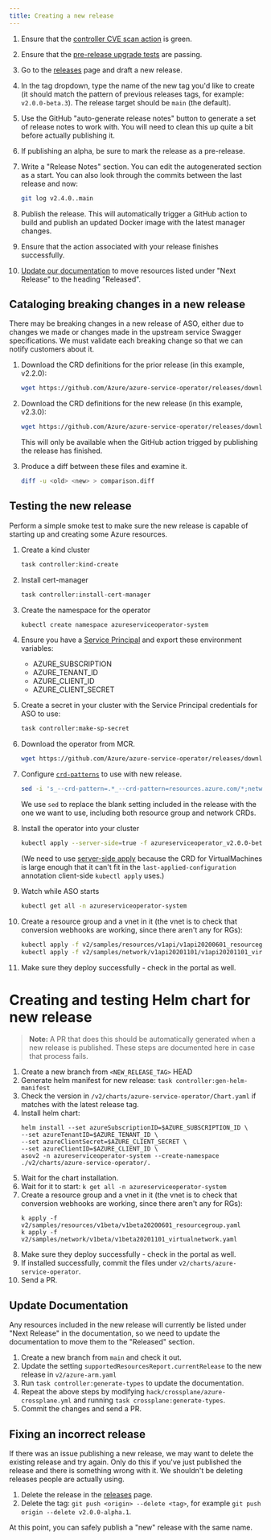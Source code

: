 ```yaml
---
title: Creating a new release
---
```


1. Ensure that the [controller CVE scan action](https://github.com/Azure/azure-service-operator/actions/workflows/scan-controller-image.yaml) is green.
2. Ensure that the [pre-release upgrade tests](https://github.com/Azure/azure-service-operator/actions/workflows/pre-release-tests.yaml) are passing.
3. Go to the [releases](https://github.com/Azure/azure-service-operator/releases) page and draft a new release.
4. In the tag dropdown, type the name of the new tag you'd like to create (it should match the pattern of previous releases tags, for example: `v2.0.0-beta.3`). The release target should be `main` (the default).
5. Use the GitHub "auto-generate release notes" button to generate a set of release notes to work with. You will need to clean this up quite a bit before actually publishing it.
6. If publishing an alpha, be sure to mark the release as a pre-release.
7. Write a "Release Notes" section. You can edit the autogenerated section as a start. You can also look through the commits between the last release and now: 

   ``` bash
   git log v2.4.0..main
   ```

8. Publish the release. This will automatically trigger a GitHub action to build and publish an updated Docker image with the latest manager changes.
9. Ensure that the action associated with your release finishes successfully.
10. [Update our documentation](#update-documentation) to move resources listed under "Next Release" to the heading "Released".

## Cataloging breaking changes in a new release

There may be breaking changes in a new release of ASO, either due to changes we made or changes made in the upstream
service Swagger specifications. We must validate each breaking change so that we can notify customers about it.

1. Download the CRD definitions for the prior release (in this example, v2.2.0):

   ``` bash
   wget https://github.com/Azure/azure-service-operator/releases/download/v2.2.0/azureserviceoperator_v2.2.0.yaml
   ```

2. Download the CRD definitions for the new release (in this example, v2.3.0):

   ``` bash
   wget https://github.com/Azure/azure-service-operator/releases/download/v2.3.0/azureserviceoperator_v2.3.0.yaml
   ```

   This will only be available when the GitHub action trigged by publishing the release has finished.

3. Produce a diff between these files and examine it.

   ``` bash
   diff -u <old> <new> > comparison.diff
   ```

## Testing the new release

Perform a simple smoke test to make sure the new release is capable of starting up and creating some Azure resources.

1. Create a kind cluster
   ``` bash
   task controller:kind-create
   ```

2. Install cert-manager
   ``` bash
   task controller:install-cert-manager
   ```

3. Create the namespace for the operator
   ``` bash
   kubectl create namespace azureserviceoperator-system
   ```

4. Ensure you have a [Service Principal](https://azure.github.io/azure-service-operator/#installation) and export these environment variables:

   * AZURE_SUBSCRIPTION
   * AZURE_TENANT_ID
   * AZURE_CLIENT_ID
   * AZURE_CLIENT_SECRET

5. Create a secret in your cluster with the Service Principal credentials for ASO to use:
   ``` bash
   task controller:make-sp-secret
   ```

6. Download the operator from MCR.

   ``` bash 
   wget https://github.com/Azure/azure-service-operator/releases/download/v2.3.0/azureserviceoperator_v2.3.0.yaml

7. Configure [`crd-patterns`](https://azure.github.io/azure-service-operator/guide/crd-management/) to use with new release.

   ``` bash
   sed -i 's_--crd-pattern=.*_--crd-pattern=resources.azure.com/*;network.azure.com/*_g' azureserviceoperator_v2.3.0.yaml
   ```

   We use `sed` to replace the blank setting included in the release with the one we want to use, including both resource group and network CRDs.

8. Install the operator into your cluster
   
   ``` bash
   kubectl apply --server-side=true -f azureserviceoperator_v2.0.0-beta.3.yaml
   ```

   (We need to use [server-side apply](https://kubernetes.io/docs/reference/using-api/server-side-apply/) because the CRD for VirtualMachines is large enough that it can't fit in the `last-applied-configuration` annotation client-side `kubectl apply` uses.)

7. Watch while ASO starts
   ``` bash
   kubectl get all -n azureserviceoperator-system
   ```

8. Create a resource group and a vnet in it (the vnet is to check that conversion webhooks are working, since there aren't any for RGs):

   ``` bash
   kubectl apply -f v2/samples/resources/v1api/v1api20200601_resourcegroup.yaml
   kubectl apply -f v2/samples/network/v1api20201101/v1api20201101_virtualnetwork.yaml
   ```
8. Make sure they deploy successfully - check in the portal as well.

# Creating and testing Helm chart for new release

> **Note:** A PR that does this should be automatically generated when a new release is published. 
> These steps are documented here in case that process fails.

1. Create a new branch from `<NEW_RELEASE_TAG>` HEAD
2. Generate helm manifest for new release: `task controller:gen-helm-manifest`
3. Check the version in `/v2/charts/azure-service-operator/Chart.yaml` if matches with the latest release tag.
4. Install helm chart:
    ```
   helm install --set azureSubscriptionID=$AZURE_SUBSCRIPTION_ID \
   --set azureTenantID=$AZURE_TENANT_ID \
   --set azureClientSecret=$AZURE_CLIENT_SECRET \
   --set azureClientID=$AZURE_CLIENT_ID \
   asov2 -n azureserviceoperator-system --create-namespace ./v2/charts/azure-service-operator/.
    ```
5. Wait for the chart installation.
6. Wait for it to start: `k get all -n azureserviceoperator-system`
7. Create a resource group and a vnet in it (the vnet is to check that conversion webhooks are working, since there aren't any for RGs):
   ```
   k apply -f v2/samples/resources/v1beta/v1beta20200601_resourcegroup.yaml
   k apply -f v2/samples/network/v1beta/v1beta20201101_virtualnetwork.yaml
   ```
8. Make sure they deploy successfully - check in the portal as well.
9. If installed successfully, commit the files under `v2/charts/azure-service-operator`.
10. Send a PR.

## Update Documentation

Any resources included in the new release will currently be listed under "Next Release" in the documentation, so we need to update the documentation to move them to the "Released" section.

1. Create a new branch from `main` and check it out.
2. Update the setting `supportedResourcesReport.currentRelease` to the new release in `v2/azure-arm.yaml` 
3. Run `task controller:generate-types` to update the documentation.
4. Repeat the above steps by modifying `hack/crossplane/azure-crossplane.yml` and running `task crossplane:generate-types`.
5. Commit the changes and send a PR.

## Fixing an incorrect release
If there was an issue publishing a new release, we may want to delete the existing release and try again. 
Only do this if you've just published the release and there is something wrong with it. We shouldn't be deleting releases people are actually using. 

1. Delete the release in the [releases](https://github.com/Azure/azure-service-operator/releases) page.
2. Delete the tag: `git push <origin> --delete <tag>`, for example `git push origin --delete v2.0.0-alpha.1`.

At this point, you can safely publish a "new" release with the same name.
